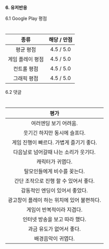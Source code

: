 **6. 유저반응**

6.1 Google Play 평점

#
| 종류 | 해당  / 만점 |
|:---:|:---:|
| 평균 평점| 4.5 / 5.0 |
|게임 플레이 평점| 4.5 / 5.0|
|컨트롤 평점| 4.5 / 5.0|
|그래픽 평점| 4.5 / 5.0|

6.2 댓글

#
|평가| 
|:---:| 
|여러엔딩 보기 어려움.||
|웃기긴 하지만 동시에 슬프다.|
|게임 진행이 빠르다. 가볍게 즐기기 좋다.|
|다음날로 넘어갈때 나는 소리가 웃기다.|
|캐릭터가 귀엽다.|
|탈모인들에게 비수를 꽂는다.	|
|간단 조작으로 진행 할 수 있어서 좋다.|
|감동적인 엔딩이 있어서 좋았다.|
|광고창이 플레이 하는 위치에 있어 불편하다.|
|게임이 반복적이라 지겹다.|
|인터넷 방송을 보고 따라 했다.|
|과금 유도가 없어서 좋다.|
|배경음악이 귀엽다.|
